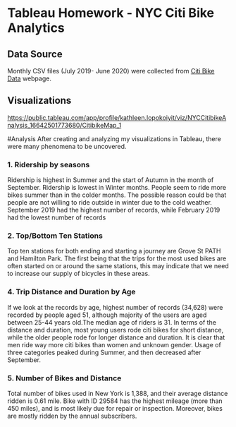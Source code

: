 # Tableau Homework - NYC Citi Bike Analytics

## Data Source
Monthly CSV files (July 2019- June 2020) were collected from [Citi Bike Data](https://www.citibikenyc.com/system-data) webpage.

## Visualizations
https://public.tableau.com/app/profile/kathleen.lopokoiyit/viz/NYCCitibikeAnalysis_16642501773680/CitibikeMap_1

#Analysis
After creating and analyzing my visualizations in Tableau, there were many phenomena to be uncovered.

### 1. Ridership by seasons
Ridership is highest in Summer and the start of Autumn in the month of September. Ridership is lowest in Winter months. 
People seem to ride more bikes summer than in the colder months. The possible reason could be that people are not willing to ride outside in winter due to the cold weather.
September 2019 had the highest number of records, while February 2019 had the lowest number of records


### 2. Top/Bottom Ten Stations
Top ten stations for both ending and starting a journey are Grove St PATH and Hamilton Park. The first being that the trips for the most used bikes are often started on or around the same stations, this may indicate that we need to increase our supply of bicycles in these areas.

### 4. Trip Distance and Duration by Age
If we look at the records by age, highest number of records (34,628) were recorded by people aged 51, although majority of the users are aged between 25-44 years old.The median age of riders is 31. 
In terms of the distance and duration, most young users rode citi bikes for short distance, while the older people rode for longer distance and duration.
It is clear that men ride way more citi bikes than women and unknown gender. Usage of three categories peaked during Summer, and then decreased after September.

### 5. Number of Bikes and Distance
Total number of bikes used in New York is 1,388, and their average distance ridden is 0.61 mile.
Bike with ID 29584 has the highest mileage (more than 450 miles), and is most likely due for repair or inspection.
Moreover, bikes are mostly ridden by the annual subscribers.
